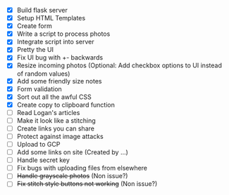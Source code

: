 - [x] Build flask server
- [x] Setup HTML Templates
- [x] Create form
- [x] Write a script to process photos
- [x] Integrate script into server
- [x] Pretty the UI
- [x] Fix UI bug with +- backwards
- [x] Resize incoming photos (Optional: Add checkbox options to UI instead of random values)
- [x] Add some friendly size notes
- [x] Form validation
- [x] Sort out all the awful CSS
- [x] Create copy to clipboard function
- [ ] Read Logan's articles
- [ ] Make it look like a stitching
- [ ] Create links you can share
- [ ] Protect against image attacks
- [ ] Upload to GCP
- [ ] Add some links on site (Created by ...)
- [ ] Handle secret key
- [ ] Fix bugs with uploading files from elsewhere
- [ ] ~~Handle grayscale photos~~ (Non issue?)
- [ ] ~~Fix stitch style buttons not working~~ (Non issue?)